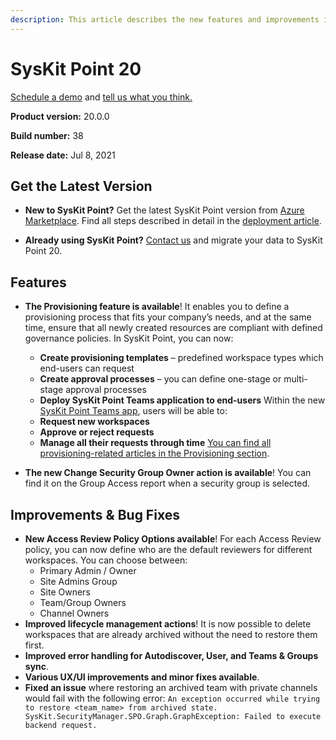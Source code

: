 ```yaml
---
description: This article describes the new features and improvements in SysKit Point version 20.
---
```

# SysKit Point 20

[Schedule a demo](https://www.syskit.com/products/point/request-a-demo/) and [tell us what you think.](https://www.syskit.com/company/contact-us/)

**Product version:** 20.0.0  

**Build number:** 38 

**Release date:** Jul 8, 2021

## Get the Latest Version

* **New to SysKit Point?** Get the latest SysKit Point version from [Azure Marketplace](https://azuremarketplace.microsoft.com/en-us/marketplace/apps/syskitltd.syskit_point). 
Find all steps described in detail in the [deployment article](../installation/deploy-syskit-point.md).
    
* **Already using SysKit Point?** [Contact us](https://www.syskit.com/company/contact-us/) and migrate your data to SysKit Point 20. 

## Features

* **The Provisioning feature is available**! It enables you to define a provisioning process that fits your company’s needs, and at the same time, ensure that all newly created resources are compliant with defined governance policies. 
In SysKit Point, you can now:
    * **Create provisioning templates** – predefined workspace types which end-users can request
    * **Create approval processes** – you can define one-stage or multi-stage approval processes
    * **Deploy SysKit Point Teams application to end-users**
Within the new [SysKit Point Teams app](../governance-and-automation/syskit-point-teams-app.md), users will be able to:
    * **Request new workspaces**
    * **Approve or reject requests**
    * **Manage all their requests through time**
[You can find all provisioning-related articles in the Provisioning section](../governance-and-automation/provisioning/README.md). 

* **The new Change Security Group Owner action is available**! You can find it on the Group Access report when a security group is selected.

## Improvements & Bug Fixes

* **New Access Review Policy Options available**! For each Access Review policy, you can now define who are the default reviewers for different workspaces. You can choose between:
    * Primary Admin / Owner
    * Site Admins Group 
    * Site Owners
    * Team/Group Owners
    * Channel Owners
* **Improved lifecycle management actions**! It is now possible to delete workspaces that are already archived without the need to restore them first. 
* **Improved error handling for Autodiscover, User, and Teams & Groups sync**. 
* **Various UX/UI improvements and minor fixes available**.
* **Fixed an issue** where restoring an archived team with private channels would fail with the following error: `An exception occurred while trying to restore <team_name> from archived state. SysKit.SecurityManager.SPO.Graph.GraphException: Failed to execute backend request.`
